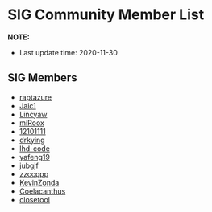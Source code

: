 # SIG Community Member List

**NOTE:**
- Last update time: 2020-11-30

## SIG Members

- [raptazure](https://github.com/raptazure)
- [Jaic1](https://github.com/Jaic1)
- [Lincyaw](https://github.com/Lincyaw)
- [miRoox](https://github.com/miRoox)
- [12101111](https://github.com/12101111)
- [drkying](https://github.com/drkying)
- [lhd-code](https://github.com/lhd-code)
- [yafeng19](https://github.com/yafeng19)
- [jubgjf](https://github.com/jubgjf)
- [zzccppp](https://github.com/zzccppp)
- [KevinZonda](https://github.com/KevinZonda)
- [Coelacanthus](https://github.com/ayalhw)
- [closetool](https://github.com/closetool)
